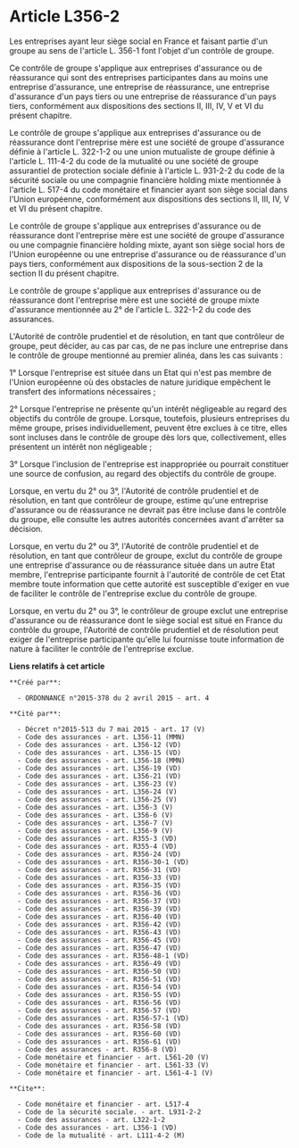 # Article L356-2

Les entreprises ayant leur siège social en France et faisant partie d'un groupe au sens de l'article L. 356-1 font l'objet
d'un contrôle de groupe. 

Ce contrôle de groupe s'applique aux entreprises d'assurance ou de réassurance qui sont des entreprises participantes dans au
moins une entreprise d'assurance, une entreprise de réassurance, une entreprise d'assurance d'un pays tiers ou une entreprise
de réassurance d'un pays tiers, conformément aux dispositions des sections II, III, IV, V et VI du présent chapitre. 

Le contrôle de groupe s'applique aux entreprises d'assurance ou de réassurance dont l'entreprise mère est une société de
groupe d'assurance définie à l'article L. 322-1-2 ou une union mutualiste de groupe définie à l'article L. 111-4-2 du code de
la mutualité ou une société de groupe assurantiel de protection sociale définie à l'article L. 931-2-2 du code de la sécurité
sociale ou une compagnie financière holding mixte mentionnée à l'article L. 517-4 du code monétaire et financier ayant son
siège social dans l'Union européenne, conformément aux dispositions des sections II, III, IV, V et VI du présent chapitre. 

Le contrôle de groupe s'applique aux entreprises d'assurance ou de réassurance dont l'entreprise mère est une société de
groupe d'assurance ou une compagnie financière holding mixte, ayant son siège social hors de l'Union européenne ou une
entreprise d'assurance ou de réassurance d'un pays tiers, conformément aux dispositions de la sous-section 2 de la section II
du présent chapitre. 

Le contrôle de groupe s'applique aux entreprises d'assurance ou de réassurance dont l'entreprise mère est une société de
groupe mixte d'assurance mentionnée au 2° de l'article L. 322-1-2 du code des assurances. 

L'Autorité de contrôle prudentiel et de résolution, en tant que contrôleur de groupe, peut décider, au cas par cas, de ne pas
inclure une entreprise dans le contrôle de groupe mentionné au premier alinéa, dans les cas suivants : 

1° Lorsque l'entreprise est située dans un Etat qui n'est pas membre de l'Union européenne où des obstacles de nature
juridique empêchent le transfert des informations nécessaires ; 

2° Lorsque l'entreprise ne présente qu'un intérêt négligeable au regard des objectifs du contrôle de groupe. Lorsque,
toutefois, plusieurs entreprises du même groupe, prises individuellement, peuvent être exclues à ce titre, elles sont
incluses dans le contrôle de groupe dès lors que, collectivement, elles présentent un intérêt non négligeable ; 

3° Lorsque l'inclusion de l'entreprise est inappropriée ou pourrait constituer une source de confusion, au regard des
objectifs du contrôle de groupe. 

Lorsque, en vertu du 2° ou 3°, l'Autorité de contrôle prudentiel et de résolution, en tant que contrôleur de groupe, estime
qu'une entreprise d'assurance ou de réassurance ne devrait pas être incluse dans le contrôle du groupe, elle consulte les
autres autorités concernées avant d'arrêter sa décision. 

Lorsque, en vertu du 2° ou 3°, l'Autorité de contrôle prudentiel et de résolution, en tant que contrôleur de groupe, exclut
du contrôle de groupe une entreprise d'assurance ou de réassurance située dans un autre Etat membre, l'entreprise
participante fournit à l'autorité de contrôle de cet Etat membre toute information que cette autorité est susceptible
d'exiger en vue de faciliter le contrôle de l'entreprise exclue du contrôle de groupe. 

Lorsque, en vertu du 2° ou 3°, le contrôleur de groupe exclut une entreprise d'assurance ou de réassurance dont le siège
social est situé en France du contrôle du groupe, l'Autorité de contrôle prudentiel et de résolution peut exiger de
l'entreprise participante qu'elle lui fournisse toute information de nature à faciliter le contrôle de l'entreprise exclue.

**Liens relatifs à cet article**

	**Créé par**:

	  - ORDONNANCE n°2015-378 du 2 avril 2015 - art. 4

	**Cité par**:

	  - Décret n°2015-513 du 7 mai 2015 - art. 17 (V)
	  - Code des assurances - art. L356-11 (MMN)
	  - Code des assurances - art. L356-12 (VD)
	  - Code des assurances - art. L356-15 (VD)
	  - Code des assurances - art. L356-18 (MMN)
	  - Code des assurances - art. L356-19 (VD)
	  - Code des assurances - art. L356-21 (VD)
	  - Code des assurances - art. L356-23 (V)
	  - Code des assurances - art. L356-24 (V)
	  - Code des assurances - art. L356-25 (V)
	  - Code des assurances - art. L356-3 (V)
	  - Code des assurances - art. L356-6 (V)
	  - Code des assurances - art. L356-7 (V)
	  - Code des assurances - art. L356-9 (V)
	  - Code des assurances - art. R355-3 (VD)
	  - Code des assurances - art. R355-4 (VD)
	  - Code des assurances - art. R356-24 (VD)
	  - Code des assurances - art. R356-30-1 (VD)
	  - Code des assurances - art. R356-31 (VD)
	  - Code des assurances - art. R356-33 (VD)
	  - Code des assurances - art. R356-35 (VD)
	  - Code des assurances - art. R356-36 (VD)
	  - Code des assurances - art. R356-37 (VD)
	  - Code des assurances - art. R356-39 (VD)
	  - Code des assurances - art. R356-40 (VD)
	  - Code des assurances - art. R356-42 (VD)
	  - Code des assurances - art. R356-43 (VD)
	  - Code des assurances - art. R356-45 (VD)
	  - Code des assurances - art. R356-47 (VD)
	  - Code des assurances - art. R356-48-1 (VD)
	  - Code des assurances - art. R356-49 (VD)
	  - Code des assurances - art. R356-50 (VD)
	  - Code des assurances - art. R356-51 (VD)
	  - Code des assurances - art. R356-54 (VD)
	  - Code des assurances - art. R356-55 (VD)
	  - Code des assurances - art. R356-56 (VD)
	  - Code des assurances - art. R356-57 (VD)
	  - Code des assurances - art. R356-57-1 (VD)
	  - Code des assurances - art. R356-58 (VD)
	  - Code des assurances - art. R356-60 (VD)
	  - Code des assurances - art. R356-61 (VD)
	  - Code des assurances - art. R356-8 (VD)
	  - Code monétaire et financier - art. L561-20 (V)
	  - Code monétaire et financier - art. L561-33 (V)
	  - Code monétaire et financier - art. L561-4-1 (V)

	**Cite**:

	  - Code monétaire et financier - art. L517-4
	  - Code de la sécurité sociale. - art. L931-2-2
	  - Code des assurances - art. L322-1-2
	  - Code des assurances - art. L356-1 (VD)
	  - Code de la mutualité - art. L111-4-2 (M)
